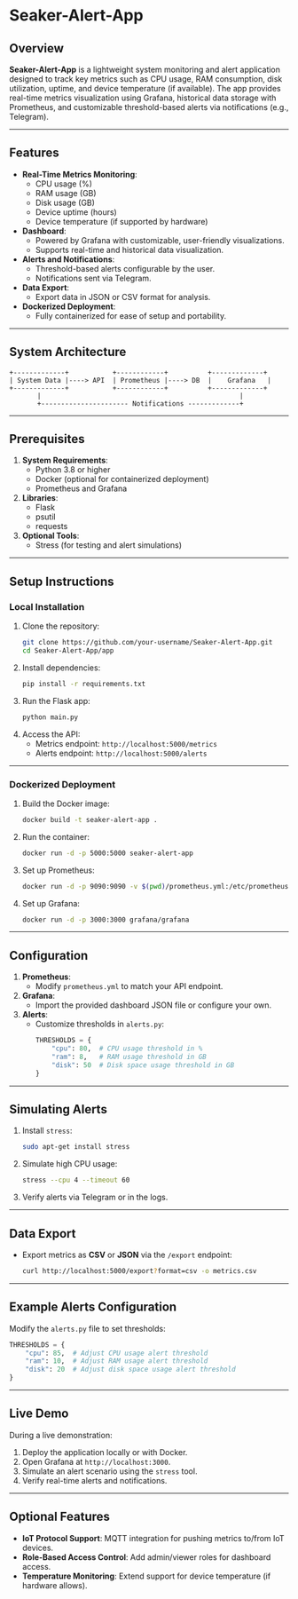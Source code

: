 # Seaker-Alert-App

## Overview
**Seaker-Alert-App** is a lightweight system monitoring and alert application designed to track key metrics such as CPU usage, RAM consumption, disk utilization, uptime, and device temperature (if available). The app provides real-time metrics visualization using Grafana, historical data storage with Prometheus, and customizable threshold-based alerts via notifications (e.g., Telegram).

---

## Features
- **Real-Time Metrics Monitoring**:
  - CPU usage (%)
  - RAM usage (GB)
  - Disk usage (GB)
  - Device uptime (hours)
  - Device temperature (if supported by hardware)
- **Dashboard**:
  - Powered by Grafana with customizable, user-friendly visualizations.
  - Supports real-time and historical data visualization.
- **Alerts and Notifications**:
  - Threshold-based alerts configurable by the user.
  - Notifications sent via Telegram.
- **Data Export**:
  - Export data in JSON or CSV format for analysis.
- **Dockerized Deployment**:
  - Fully containerized for ease of setup and portability.

---

## System Architecture
```plaintext
+-------------+           +------------+          +-------------+
| System Data |----> API  | Prometheus |----> DB  |    Grafana   |
+-------------+           +------------+          +-------------+
       |                                                  |
       +---------------------- Notifications -------------+
```

---

## Prerequisites
1. **System Requirements**:
   - Python 3.8 or higher
   - Docker (optional for containerized deployment)
   - Prometheus and Grafana
2. **Libraries**:
   - Flask
   - psutil
   - requests
3. **Optional Tools**:
   - Stress (for testing and alert simulations)

---

## Setup Instructions

### **Local Installation**
1. Clone the repository:
   ```bash
   git clone https://github.com/your-username/Seaker-Alert-App.git
   cd Seaker-Alert-App/app
   ```
2. Install dependencies:
   ```bash
   pip install -r requirements.txt
   ```
3. Run the Flask app:
   ```bash
   python main.py
   ```
4. Access the API:
   - Metrics endpoint: `http://localhost:5000/metrics`
   - Alerts endpoint: `http://localhost:5000/alerts`

---

### **Dockerized Deployment**
1. Build the Docker image:
   ```bash
   docker build -t seaker-alert-app .
   ```
2. Run the container:
   ```bash
   docker run -d -p 5000:5000 seaker-alert-app
   ```
3. Set up Prometheus:
   ```bash
   docker run -d -p 9090:9090 -v $(pwd)/prometheus.yml:/etc/prometheus/prometheus.yml prom/prometheus
   ```
4. Set up Grafana:
   ```bash
   docker run -d -p 3000:3000 grafana/grafana
   ```

---

## Configuration
1. **Prometheus**:
   - Modify `prometheus.yml` to match your API endpoint.
2. **Grafana**:
   - Import the provided dashboard JSON file or configure your own.
3. **Alerts**:
   - Customize thresholds in `alerts.py`:
     ```python
     THRESHOLDS = {
         "cpu": 80,  # CPU usage threshold in %
         "ram": 8,   # RAM usage threshold in GB
         "disk": 50  # Disk space usage threshold in GB
     }
     ```

---

## Simulating Alerts
1. Install `stress`:
   ```bash
   sudo apt-get install stress
   ```
2. Simulate high CPU usage:
   ```bash
   stress --cpu 4 --timeout 60
   ```
3. Verify alerts via Telegram or in the logs.

---

## Data Export
- Export metrics as **CSV** or **JSON** via the `/export` endpoint:
  ```bash
  curl http://localhost:5000/export?format=csv -o metrics.csv
  ```

---

## Example Alerts Configuration
Modify the `alerts.py` file to set thresholds:
```python
THRESHOLDS = {
    "cpu": 85,  # Adjust CPU usage alert threshold
    "ram": 10,  # Adjust RAM usage alert threshold
    "disk": 20  # Adjust disk space usage alert threshold
}
```

---

## Live Demo
During a live demonstration:
1. Deploy the application locally or with Docker.
2. Open Grafana at `http://localhost:3000`.
3. Simulate an alert scenario using the `stress` tool.
4. Verify real-time alerts and notifications.

---

## Optional Features
- **IoT Protocol Support**: MQTT integration for pushing metrics to/from IoT devices.
- **Role-Based Access Control**: Add admin/viewer roles for dashboard access.
- **Temperature Monitoring**: Extend support for device temperature (if hardware allows).

